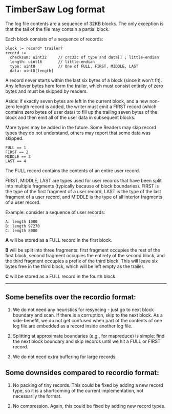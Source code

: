 TimberSaw Log format
==================
The log file contents are a sequence of 32KB blocks.  The only exception is that
the tail of the file may contain a partial block.

Each block consists of a sequence of records:

    block := record* trailer?
    record :=
      checksum: uint32     // crc32c of type and data[] ; little-endian
      length: uint16       // little-endian
      type: uint8          // One of FULL, FIRST, MIDDLE, LAST
      data: uint8[length]

A record never starts within the last six bytes of a block (since it won't fit).
Any leftover bytes here form the trailer, which must consist entirely of zero
bytes and must be skipped by readers.

Aside: if exactly seven bytes are left in the current block, and a new non-zero
length record is added, the writer must emit a FIRST record (which contains zero
bytes of user data) to fill up the trailing seven bytes of the block and then
emit all of the user data in subsequent blocks.

More types may be added in the future.  Some Readers may skip record types they
do not understand, others may report that some data was skipped.

    FULL == 1
    FIRST == 2
    MIDDLE == 3
    LAST == 4

The FULL record contains the contents of an entire user record.

FIRST, MIDDLE, LAST are types used for user records that have been split into
multiple fragments (typically because of block boundaries).  FIRST is the type
of the first fragment of a user record, LAST is the type of the last fragment of
a user record, and MIDDLE is the type of all interior fragments of a user
record.

Example: consider a sequence of user records:

    A: length 1000
    B: length 97270
    C: length 8000

**A** will be stored as a FULL record in the first block.

**B** will be split into three fragments: first fragment occupies the rest of
the first block, second fragment occupies the entirety of the second block, and
the third fragment occupies a prefix of the third block.  This will leave six
bytes free in the third block, which will be left empty as the trailer.

**C** will be stored as a FULL record in the fourth block.

----

## Some benefits over the recordio format:

1. We do not need any heuristics for resyncing - just go to next block boundary
   and scan.  If there is a corruption, skip to the next block.  As a
   side-benefit, we do not get confused when part of the contents of one log
   file are embedded as a record inside another log file.

2. Splitting at approximate boundaries (e.g., for mapreduce) is simple: find the
   next block boundary and skip records until we hit a FULL or FIRST record.

3. We do not need extra buffering for large records.

## Some downsides compared to recordio format:

1. No packing of tiny records.  This could be fixed by adding a new record type,
   so it is a shortcoming of the current implementation, not necessarily the
   format.

2. No compression.  Again, this could be fixed by adding new record types.
